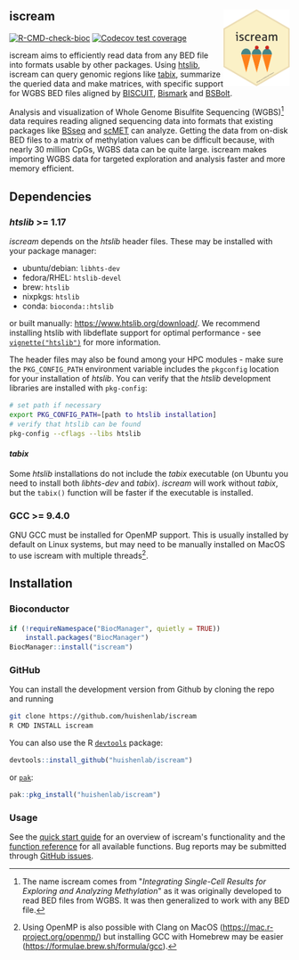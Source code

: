 ## iscream <a href="https://huishenlab.github.io/iscream/"><img src="man/figures/logo.png" align="right" height="138" style="float:right; height:138px;"/></a>

<!-- badges: start -->
[![R-CMD-check-bioc](https://github.com/huishenlab/iscream/actions/workflows/check-bioc.yml/badge.svg)](https://github.com/huishenlab/iscream/actions/workflows/check-bioc.yml)
[![Codecov test coverage](https://codecov.io/gh/huishenlab/iscream/graph/badge.svg)](https://app.codecov.io/gh/huishenlab/iscream)
<!-- badges: end -->

iscream aims to efficiently read data from any BED file into formats usable by
other packages. Using [htslib](https://www.htslib.org/), iscream can query
genomic regions like [tabix](https://en.wikipedia.org/wiki/Tabix), summarize the
queried data and make matrices, with specific support for WGBS BED files aligned
by [BISCUIT](https://huishenlab.github.io/biscuit/),
[Bismark](https://www.bioinformatics.babraham.ac.uk/projects/bismark/) and
[BSBolt](https://bsbolt.readthedocs.io/en/latest/).

Analysis and visualization of Whole Genome Bisulfite Sequencing (WGBS)[^1] data
requires reading aligned sequencing data into formats that existing packages
like [BSseq](https://bioconductor.org/packages/devel/bioc/html/bsseq.html) and
[scMET](https://github.com/andreaskapou/scMET) can analyze. Getting the data
from on-disk BED files to a matrix of methylation values can be difficult
because, with nearly 30 million CpGs, WGBS data can be quite large. iscream
makes importing WGBS data for targeted exploration and analysis faster and more
memory efficient.

[^1]: The name iscream comes from "*Integrating Single-Cell Results for
Exploring and Analyzing Methylation*" as it was originally developed to read BED
files from WGBS. It was then generalized to work with any BED file.


## Dependencies

### *htslib* >= 1.17

*iscream* depends on the *htslib* header files. These may be installed with
your package manager:

- ubuntu/debian: `libhts-dev`  
- fedora/RHEL: `htslib-devel`  
- brew: `htslib`  
- nixpkgs: `htslib`
- conda: `bioconda::htslib`

or built manually: <https://www.htslib.org/download/>. We recommend
installing htslib with libdeflate support for optimal performance - see
[`vignette("htslib")`](https://huishenlab.github.io/iscream/articles/htslib.html)
for more information.


The header files may also be found among your HPC modules - make sure the
`PKG_CONFIG_PATH` environment variable includes the `pkgconfig` location for
your installation of *htslib*. You can verify that the *htslib* development
libraries are installed with `pkg-config`:

```bash
# set path if necessary
export PKG_CONFIG_PATH=[path to htslib installation]
# verify that htslib can be found
pkg-config --cflags --libs htslib
```

#### *tabix*

Some *htslib* installations do not include the *tabix* executable (on Ubuntu you
need to install both *libhts-dev* and *tabix*). *iscream* will work without
*tabix*, but the `tabix()` function will be faster if the executable is
installed.

### GCC >= 9.4.0

GNU GCC must be installed for OpenMP support. This is usually installed by
default on Linux systems, but may need to be manually installed on MacOS to use
iscream with multiple threads[^2].

[^2]: Using OpenMP is also possible with Clang on MacOS
(<https://mac.r-project.org/openmp/>) but installing GCC with Homebrew may be
easier (<https://formulae.brew.sh/formula/gcc>).

## Installation

### Bioconductor

```r
if (!requireNamespace("BiocManager", quietly = TRUE))
    install.packages("BiocManager")
BiocManager::install("iscream")
```

### GitHub

You can install the development version from Github by cloning the repo and
running

```bash
git clone https://github.com/huishenlab/iscream
R CMD INSTALL iscream
```

You can also use the R [`devtools`](https://devtools.r-lib.org/) package:

```r
devtools::install_github("huishenlab/iscream")
```

or [`pak`](https://pak.r-lib.org/):

```r
pak::pkg_install("huishenlab/iscream")
```

### Usage

See the [quick start guide](https://huishenlab.github.io/iscream/articles/iscream.html)
for an overview of iscream's functionality and the [function reference](https://huishenlab.github.io/iscream/reference/)
for all available functions. Bug reports may be submitted through [GitHub issues](https://github.com/huishenlab/iscream/issues).
